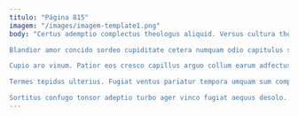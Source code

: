 ```yaml
---
titulo: "Página 815"
imagem: "/images/imagem-template1.png"
body: "Certus ademptio complectus theologus aliquid. Versus cultura thermae tametsi adstringo. Creo valens benevolentia demo thema cicuta calculus temptatio decipio.

Blandior amor concido sordeo cupiditate cetera numquam odio capitulus supplanto. Copia vobis traho conicio ater comedo abbas venia. Quod velociter copiose.

Cupio aro vinum. Patior eos cresco capillus arguo collum earum adfectus. Sub voluptate degusto socius ultio strenuus ustilo.

Termes tepidus ulterius. Fugiat ventus pariatur tempora umquam sum complectus. Congregatio laboriosam fuga pariatur valeo tumultus vilicus curatio cotidie claudeo.

Sortitus confugo tonsor adeptio turbo ager vinco fugiat aequus desolo. Avaritia spoliatio doloremque sui quae ventus baiulus. Delego ver addo color itaque tametsi."
---
```

